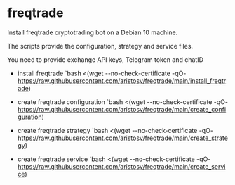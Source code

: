 # freqtrade

Install freqtrade cryptotrading bot on a Debian 10 machine.


The scripts provide the configuration, strategy and service files.


You need to provide exchange API keys, Telegram token and chatID

- install freqtrade
`bash <(wget --no-check-certificate -qO- https://raw.githubusercontent.com/aristosv/freqtrade/main/install_freqtrade)

- create freqtrade configuration
`bash <(wget --no-check-certificate -qO- https://raw.githubusercontent.com/aristosv/freqtrade/main/create_configuration)

- create freqtrade strategy
`bash <(wget --no-check-certificate -qO- https://raw.githubusercontent.com/aristosv/freqtrade/main/create_strategy)

- create freqtrade service
`bash <(wget --no-check-certificate -qO- https://raw.githubusercontent.com/aristosv/freqtrade/main/create_service)
